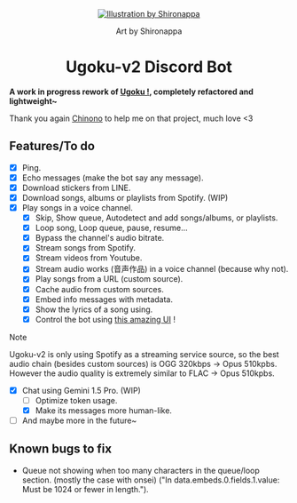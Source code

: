 <div align="center">
  <a href="https://twitter.com/shironappa_">
      <img src="https://i.imgur.com/gj3SRcY.png&" alt="Illustration by Shironappa">
  </a>
  <p>Art by Shironappa</p>
  <h1>Ugoku-v2 Discord Bot</h1>
</div>
<b>A work in progress rework of <a href='https://github.com/Shewiiii/Ugoku-bot'>Ugoku !</a>, completely refactored and lightweight~</b>   
<p>Thank you again <a href='https://github.com/ChinHongTan'>Chinono</a> to help me on that project, much love <3</p>

<h2>Features/To do</h2>

- [X] Ping.
- [X] Echo messages (make the bot say any message).
- [X] Download stickers from LINE.
- [X] Download songs, albums or playlists from Spotify. (WIP)
- [X] Play songs in a voice channel.
  - [X] Skip, Show queue, Autodetect and add songs/albums, or playlists.
  - [X] Loop song, Loop queue, pause, resume...
  - [X] Bypass the channel's audio bitrate.
  - [X] Stream songs from Spotify.
  - [X] Stream videos from Youtube.
  - [X] Stream audio works (音声作品) in a voice channel (because why not).
  - [X] Play songs from a URL (custom source).
  - [X] Cache audio from custom sources.
  - [X] Embed info messages with metadata.
  - [x] Show the lyrics of a song using.
  - [X] Control the bot using [this amazing UI](https://github.com/ChinHongTan/Ugoku-frontend) !

> [!NOTE]
> Ugoku-v2 is only using Spotify as a streaming service source, so the best audio chain (besides custom sources) is OGG 320kbps -> Opus 510kpbs. However the audio quality is extremely similar to FLAC -> Opus 510kpbs.

- [X] Chat using Gemini 1.5 Pro. (WIP)
  - [ ] Optimize token usage.
  - [X] Make its messages more human-like.
- [ ] And maybe more in the future~

<h2>Known bugs to fix</h2>

- Queue not showing when too many characters in the queue/loop section. (mostly the case with onsei)
  ("In data.embeds.0.fields.1.value: Must be 1024 or fewer in length.").
